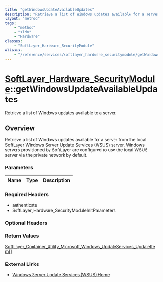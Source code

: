 ```yaml
---
title: "getWindowsUpdateAvailableUpdates"
description: "Retrieve a list of Windows updates available for a server from the local SoftLayer Windows Server Update Services (WSUS)... "
layout: "method"
tags:
    - "method"
    - "sldn"
    - "Hardware"
classes:
    - "SoftLayer_Hardware_SecurityModule"
aliases:
    - "/reference/services/softlayer_hardware_securitymodule/getWindowsUpdateAvailableUpdates"
---
```

# [SoftLayer_Hardware_SecurityModule](/reference/services/SoftLayer_Hardware_SecurityModule)::getWindowsUpdateAvailableUpdates

Retrieve a list of Windows updates available to a server.


## Overview 
Retrieve a list of Windows updates available for a server from the local SoftLayer Windows Server Update Services (WSUS) server. Windows servers provisioned by SoftLayer are configured to use the local WSUS server via the private network by default. 

### Parameters 
|Name | Type | Description |
| --- | --- | --- |


### Required Headers
* authenticate
* SoftLayer_Hardware_SecurityModuleInitParameters

### Optional Headers

### Return Values
<a href='/reference/datatypes/SoftLayer_Container_Utility_Microsoft_Windows_UpdateServices_UpdateItem'>SoftLayer_Container_Utility_Microsoft_Windows_UpdateServices_UpdateItem[] </a>

### External Links


* [Windows Server Update Services (WSUS) Home](http://technet.microsoft.com/en-us/wsus/default.aspx)


